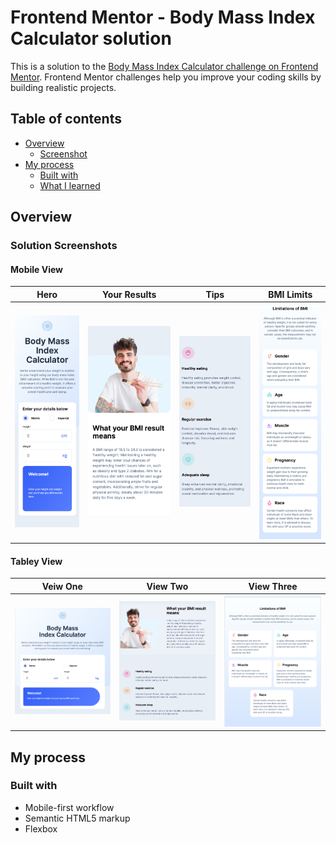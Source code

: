 # Frontend Mentor - Body Mass Index Calculator solution

This is a solution to the [Body Mass Index Calculator challenge on Frontend Mentor](https://www.frontendmentor.io/challenges/body-mass-index-calculator-brrBkfSz1T). Frontend Mentor challenges help you improve your coding skills by building realistic projects. 

## Table of contents

- [Overview](#overview)
  - [Screenshot](#screenshot)
- [My process](#my-process)
  - [Built with](#built-with)
  - [What I learned](#what-i-learned)

## Overview

### Solution Screenshots

#### Mobile View
| Hero                                        | Your Results                                | Tips                                        | BMI Limits                                  |
| ------------------------------------------- | ------------------------------------------- | ------------------------------------------  | ------------------------------------------- |
| ![view1](./assets/images/mobile-view-1.png) | ![view2](./assets/images/mobile-view-2.png) | ![view3](./assets/images/mobile-view-3.png) | ![view4](./assets/images/mobile-view-4.png) |

#### Tabley View
| Veiw One                                    | View Two                                    | View Three                                  |
| ------------------------------------------- | ------------------------------------------- | ------------------------------------------- |
| ![view1](./assets/images/tablet-view-1.png) | ![view2](./assets/images/tablet-view-2.png) | ![view3](./assets/images/tablet-view-3.png) |

## My process

### Built with

- Mobile-first workflow
- Semantic HTML5 markup
- Flexbox
